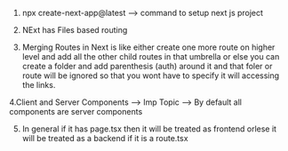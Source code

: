 1. npx create-next-app@latest --> command to setup next js project

2. NExt has Files based routing

3. Merging Routes in Next is like either create one more route on higher level and add all the other child routes in that umbrella or else you can create a folder and add parenthesis (auth) around it and that foler or route will be ignored so that you wont have to specify it will accessing the links.

4.Client and Server Components --> Imp Topic --> By default all components are server components

5. In general if it has page.tsx then it will be treated as frontend orlese it will be treated as a backend if it is a route.tsx
